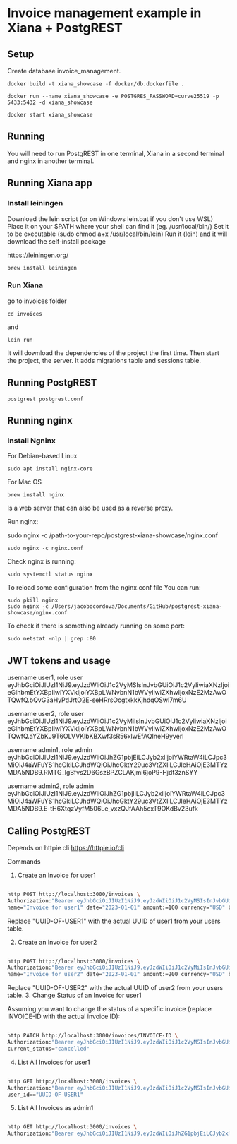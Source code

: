 # Invoice management example in Xiana + PostgREST

## Setup

Create database invoice_management.

`docker build -t xiana_showcase -f docker/db.dockerfile .`

`docker run --name xiana_showcase -e POSTGRES_PASSWORD=curve25519 -p 5433:5432 -d xiana_showcase`

`docker start xiana_showcase`

<!-- Create user invoicer with password invoicer. -->
<!-- Grant access to invoicer to invoice_management -->

<!-- Run file db.sql in order to set up the database. -->

## Running

You will need to run PostgREST in one terminal, Xiana in a second terminal and nginx in another terminal.

## Running Xiana app

### Install leiningen

Download the lein script (or on Windows lein.bat if you don't use WSL)
Place it on your $PATH where your shell can find it (eg. /usr/local/bin/)
Set it to be executable (sudo chmod a+x /usr/local/bin/lein)
Run it (lein) and it will download the self-install package

https://leiningen.org/

`brew install leiningen`

### Run Xiana

go to invoices folder

`cd invoices`

and
 
`lein run`

It will download the dependencies of the project the first time. Then
start the project, the server. It adds migrations table and sessions
table.

## Running PostgREST

`postgrest postgrest.conf`

## Running nginx

### Install Ngninx

For Debian-based Linux

```
sudo apt install nginx-core
```

For Mac OS

```
brew install nginx
```

Is a web server that can also be used as a reverse proxy.

Run nginx:

sudo nginx -c /path-to-your-repo/postgrest-xiana-showcase/nginx.conf

`sudo nginx -c nginx.conf`

Check nginx is running:

`sudo systemctl status nginx`

To reload some configuration from the nginx.conf file  You can run:

```
sudo pkill nginx
sudo nginx -c /Users/jacobocordova/Documents/GitHub/postgrest-xiana-showcase/nginx.conf
```

To check if there is something already running on some port:

```
sudo netstat -nlp | grep :80
```

## JWT tokens and usage


username user1, role user
eyJhbGciOiJIUzI1NiJ9.eyJzdWIiOiJ1c2VyMSIsInJvbGUiOiJ1c2VyIiwiaXNzIjoieGlhbmEtYXBpIiwiYXVkIjoiYXBpLWNvbnN1bWVyIiwiZXhwIjoxNzE2MzAwOTQwfQ.bQvG3aHyPdJrtO2E-seHRrsOcgtxkkKjhdqOSwI7m6U

username user2, role user
eyJhbGciOiJIUzI1NiJ9.eyJzdWIiOiJ1c2VyMiIsInJvbGUiOiJ1c2VyIiwiaXNzIjoieGlhbmEtYXBpIiwiYXVkIjoiYXBpLWNvbnN1bWVyIiwiZXhwIjoxNzE2MzAwOTQwfQ.aYZbKJ9T6OLVVKlbKBXwf3sR56xlwEfAQIneH9yverI

username admin1, role admin
eyJhbGciOiJIUzI1NiJ9.eyJzdWIiOiJhZG1pbjEiLCJyb2xlIjoiYWRtaW4iLCJpc3MiOiJ4aWFuYS1hcGkiLCJhdWQiOiJhcGktY29uc3VtZXIiLCJleHAiOjE3MTYzMDA5NDB9.RMTG_lgBfvs2D6GszBPZCLAKjmi6joP9-Hjdt3znSYY

username admin2, role admin
eyJhbGciOiJIUzI1NiJ9.eyJzdWIiOiJhZG1pbjIiLCJyb2xlIjoiYWRtaW4iLCJpc3MiOiJ4aWFuYS1hcGkiLCJhdWQiOiJhcGktY29uc3VtZXIiLCJleHAiOjE3MTYzMDA5NDB9.E-tH6XtqzVyfM506Le_vxzQJfAAh5cxT9OKdBv23ufk

## Calling PostgREST

Depends on httpie cli https://httpie.io/cli

Commands

1. Create an Invoice for user1

```sh

http POST http://localhost:3000/invoices \
Authorization:"Bearer eyJhbGciOiJIUzI1NiJ9.eyJzdWIiOiJ1c2VyMSIsInJvbGUiOiJ1c2VyIiwiaXNzIjoieGlhbmEtYXBpIiwiYXVkIjoiYXBpLWNvbnN1bWVyIiwiZXhwIjoxNzE2MzAwOTQwfQ.bQvG3aHyPdJrtO2E-seHRrsOcgtxkkKjhdqOSwI7m6U" \
name="Invoice for user1" date="2023-01-01" amount:=100 currency="USD" bank_details="Bank ABC, Account 123" attached_file="invoice1.pdf" user_id="UUID-OF-USER1" current_status="created"
```

Replace "UUID-OF-USER1" with the actual UUID of user1 from your users table.

2. Create an Invoice for user2

```sh

http POST http://localhost:3000/invoices \
Authorization:"Bearer eyJhbGciOiJIUzI1NiJ9.eyJzdWIiOiJ1c2VyMiIsInJvbGUiOiJ1c2VyIiwiaXNzIjoieGlhbmEtYXBpIiwiYXVkIjoiYXBpLWNvbnN1bWVyIiwiZXhwIjoxNzE2MzAwOTQwfQ.aYZbKJ9T6OLVVKlbKBXwf3sR56xlwEfAQIneH9yverI" \
name="Invoice for user2" date="2023-01-01" amount:=200 currency="USD" bank_details="Bank XYZ, Account 456" attached_file="invoice2.pdf" user_id="UUID-OF-USER2" current_status="created"
```

Replace "UUID-OF-USER2" with the actual UUID of user2 from your users table.
3. Change Status of an Invoice for user1

Assuming you want to change the status of a specific invoice (replace INVOICE-ID with the actual invoice ID):

```sh

http PATCH http://localhost:3000/invoices/INVOICE-ID \
Authorization:"Bearer eyJhbGciOiJIUzI1NiJ9.eyJzdWIiOiJ1c2VyMSIsInJvbGUiOiJ1c2VyIiwiaXNzIjoieGlhbmEtYXBpIiwiYXVkIjoiYXBpLWNvbnN1bWVyIiwiZXhwIjoxNzE2MzAwOTQwfQ.bQvG3aHyPdJrtO2E-seHRrsOcgtxkkKjhdqOSwI7m6U" \
current_status="cancelled"
```

4. List All Invoices for user1

```sh

http GET http://localhost:3000/invoices \
Authorization:"Bearer eyJhbGciOiJIUzI1NiJ9.eyJzdWIiOiJ1c2VyMSIsInJvbGUiOiJ1c2VyIiwiaXNzIjoieGlhbmEtYXBpIiwiYXVkIjoiYXBpLWNvbnN1bWVyIiwiZXhwIjoxNzE2MzAwOTQwfQ.bQvG3aHyPdJrtO2E-seHRrsOcgtxkkKjhdqOSwI7m6U" \
user_id=="UUID-OF-USER1"
```

5. List All Invoices as admin1

```sh

http GET http://localhost:3000/invoices \
Authorization:"Bearer eyJhbGciOiJIUzI1NiJ9.eyJzdWIiOiJhZG1pbjEiLCJyb2xlIjoiYWRtaW4iLCJpc3MiOiJ4aWFuYS1hcGkiLCJhdWQiOiJhcGktY29uc3VtZXIiLCJleHAiOjE3MTYzMDA5NDB9.RMTG_lgBfvs2D6GszBPZCLAKjmi6joP9-Hjdt3znSYY"
```
